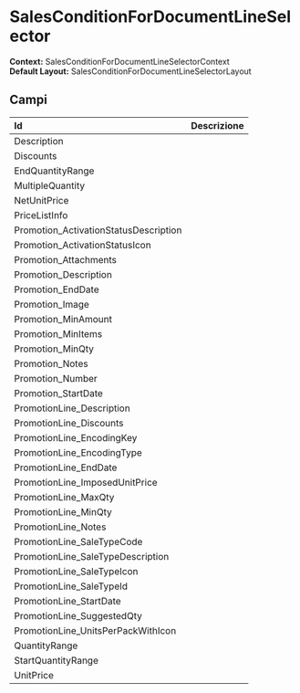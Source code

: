 # SalesConditionForDocumentLineSelector

**Context:** SalesConditionForDocumentLineSelectorContext  
**Default Layout:** SalesConditionForDocumentLineSelectorLayout

## Campi

| Id | Descrizione |
| :--- | :--- |
| Description |  |
| Discounts |  |
| EndQuantityRange |  |
| MultipleQuantity |  |
| NetUnitPrice |  |
| PriceListInfo |  |
| Promotion\_ActivationStatusDescription |  |
| Promotion\_ActivationStatusIcon |  |
| Promotion\_Attachments |  |
| Promotion\_Description |  |
| Promotion\_EndDate |  |
| Promotion\_Image |  |
| Promotion\_MinAmount |  |
| Promotion\_MinItems |  |
| Promotion\_MinQty |  |
| Promotion\_Notes |  |
| Promotion\_Number |  |
| Promotion\_StartDate |  |
| PromotionLine\_Description |  |
| PromotionLine\_Discounts |  |
| PromotionLine\_EncodingKey |  |
| PromotionLine\_EncodingType |  |
| PromotionLine\_EndDate |  |
| PromotionLine\_ImposedUnitPrice |  |
| PromotionLine\_MaxQty |  |
| PromotionLine\_MinQty |  |
| PromotionLine\_Notes |  |
| PromotionLine\_SaleTypeCode |  |
| PromotionLine\_SaleTypeDescription |  |
| PromotionLine\_SaleTypeIcon |  |
| PromotionLine\_SaleTypeId |  |
| PromotionLine\_StartDate |  |
| PromotionLine\_SuggestedQty |  |
| PromotionLine\_UnitsPerPackWithIcon |  |
| QuantityRange |  |
| StartQuantityRange |  |
| UnitPrice |  |

